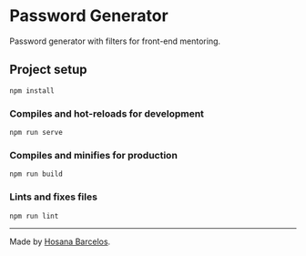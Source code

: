 # Password Generator
Password generator with filters for front-end mentoring.

## Project setup
```
npm install
```

### Compiles and hot-reloads for development
```
npm run serve
```

### Compiles and minifies for production
```
npm run build
```

### Lints and fixes files
```
npm run lint
```
--- 
Made by [Hosana Barcelos](https://github.com/hosanabarcelos).
